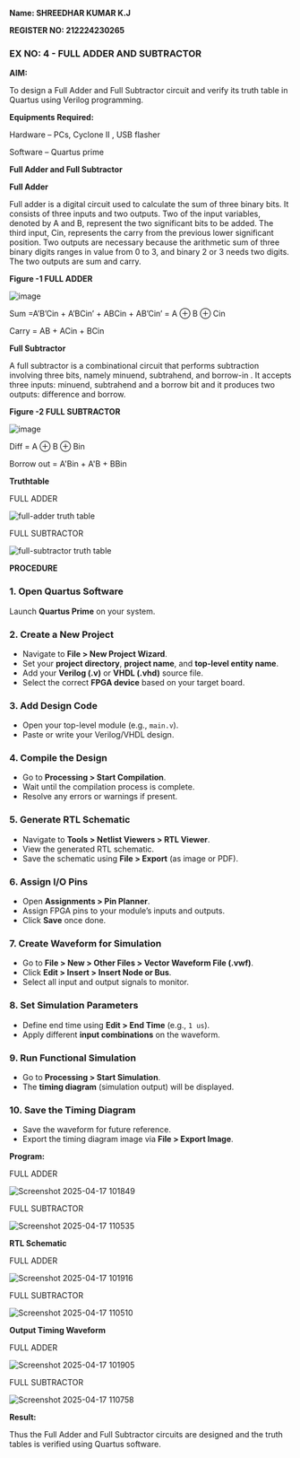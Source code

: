 **Name: SHREEDHAR KUMAR K.J**

**REGISTER NO: 212224230265**

### EX NO: 4 - FULL ADDER AND SUBTRACTOR

**AIM:**

To design a Full Adder and Full Subtractor circuit and verify its truth table in Quartus using Verilog programming.

**Equipments Required:**

Hardware – PCs, Cyclone II , USB flasher

Software – Quartus prime

**Full Adder and Full Subtractor**

**Full Adder**

Full adder is a digital circuit used to calculate the sum of three binary bits. It consists of three inputs and two outputs. Two of the input variables, denoted by A and B, represent the two significant bits to be added. The third input, Cin, represents the carry from the previous lower significant position. Two outputs are necessary because the arithmetic sum of three binary digits ranges in value from 0 to 3, and binary 2 or 3 needs two digits. The two outputs are sum and carry.

**Figure -1 FULL ADDER**

![image](https://github.com/naavaneetha/FULL_ADDER_SUBTRACTOR/assets/154305477/0f30ba51-5ffb-4198-845f-18e054f675e7)

Sum =A’B’Cin + A’BCin’ + ABCin + AB’Cin’ = A ⊕ B ⊕ Cin 

Carry = AB + ACin + BCin

**Full Subtractor**

A full subtractor is a combinational circuit that performs subtraction involving three bits, namely minuend, subtrahend, and borrow-in . It accepts three inputs: minuend, subtrahend and a borrow bit and it produces two outputs: difference and borrow.

**Figure -2 FULL SUBTRACTOR**

![image](https://github.com/naavaneetha/FULL_ADDER_SUBTRACTOR/assets/154305477/02b24f51-ab51-4304-9ad6-7b81ffc1ead5)

Diff = A ⊕ B ⊕ Bin 

Borrow out = A'Bin + A'B + BBin

**Truthtable**

FULL ADDER

![full-adder truth table](https://github.com/user-attachments/assets/1991785f-8708-43ec-9a37-254c3c3a3eff)

FULL SUBTRACTOR

![full-subtractor truth table](https://github.com/user-attachments/assets/e9ba12e8-331d-4bd1-a543-9e51458fbea7)

**PROCEDURE**

### 1. Open Quartus Software
Launch **Quartus Prime** on your system.

### 2. Create a New Project
- Navigate to **File > New Project Wizard**.
- Set your **project directory**, **project name**, and **top-level entity name**.
- Add your **Verilog (.v)** or **VHDL (.vhd)** source file.
- Select the correct **FPGA device** based on your target board.

### 3. Add Design Code
- Open your top-level module (e.g., `main.v`).
- Paste or write your Verilog/VHDL design.

### 4. Compile the Design
- Go to **Processing > Start Compilation**.
- Wait until the compilation process is complete.
- Resolve any errors or warnings if present.

### 5. Generate RTL Schematic
- Navigate to **Tools > Netlist Viewers > RTL Viewer**.
- View the generated RTL schematic.
- Save the schematic using **File > Export** (as image or PDF).

### 6. Assign I/O Pins
- Open **Assignments > Pin Planner**.
- Assign FPGA pins to your module’s inputs and outputs.
- Click **Save** once done.

### 7. Create Waveform for Simulation
- Go to **File > New > Other Files > Vector Waveform File (.vwf)**.
- Click **Edit > Insert > Insert Node or Bus**.
- Select all input and output signals to monitor.

### 8. Set Simulation Parameters
- Define end time using **Edit > End Time** (e.g., `1 us`).
- Apply different **input combinations** on the waveform.

### 9. Run Functional Simulation
- Go to **Processing > Start Simulation**.
- The **timing diagram** (simulation output) will be displayed.

### 10. Save the Timing Diagram
- Save the waveform for future reference.
- Export the timing diagram image via **File > Export Image**.


**Program:**

FULL ADDER

![Screenshot 2025-04-17 101849](https://github.com/user-attachments/assets/6bfe6052-d3e6-4e52-948d-c1e9a512500f)

FULL  SUBTRACTOR

![Screenshot 2025-04-17 110535](https://github.com/user-attachments/assets/65852645-e920-4c86-bdd1-62efba7e979e)


**RTL Schematic**

FULL ADDER

![Screenshot 2025-04-17 101916](https://github.com/user-attachments/assets/f0c04970-051f-4743-8f8c-7be41bc62472)

FULL  SUBTRACTOR

![Screenshot 2025-04-17 110510](https://github.com/user-attachments/assets/bd8cccbe-e65b-4cac-8a7d-08c44de387d7)


**Output Timing Waveform**

FULL ADDER

![Screenshot 2025-04-17 101905](https://github.com/user-attachments/assets/aa029329-2aa8-4fb0-8666-ea4b187867c0)

FULL  SUBTRACTOR

![Screenshot 2025-04-17 110758](https://github.com/user-attachments/assets/a4411003-3628-4999-880e-7c63af923ddc)

**Result:**

Thus the Full Adder and Full Subtractor circuits are designed and the truth tables is verified using Quartus software.
